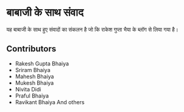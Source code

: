 # बाबाजी के साथ संवाद

यह बाबाजी के साथ हुए संवादों का संकलन है जो कि राकेश गुप्ता भैया के ब्लॉग से लिया गया है।

## Contributors

- Rakesh Gupta Bhaiya
- Sriram Bhaiya
- Mahesh Bhaiya
- Mukesh Bhaiya
- Nivita Didi
- Praful Bhaiya
- Ravikant Bhaiya
And others
